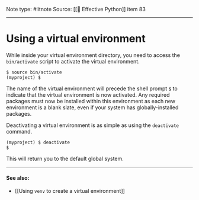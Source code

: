 Note type: #litnote
Source: [[📖 Effective Python]] item 83

---
# Using a virtual environment
While inside your virtual environment directory, you need to access the `bin/activate` script to activate the virtual environment.
```
$ source bin/activate
(myproject) $ 
```

The name of the virtual environment will precede the shell prompt `$` to indicate that the virtual environment is now activated. Any required packages must now be installed within this environment as each new environment is a blank slate, even if your system has globally-installed packages.

Deactivating a virtual environment is as simple as using the `deactivate` command.
```
(myproject) $ deactivate
$
```

This will return you to the default global system.

---
#### See also:
- [[Using `venv` to create a virtual environment]]